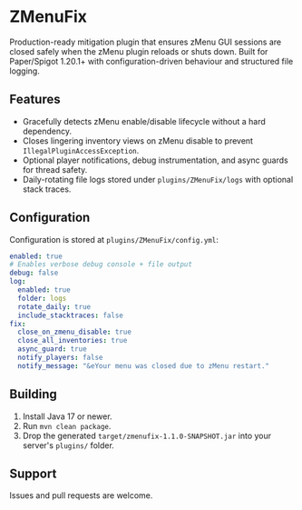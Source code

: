 # ZMenuFix

Production-ready mitigation plugin that ensures zMenu GUI sessions are closed safely when the zMenu plugin reloads or shuts down. Built for Paper/Spigot 1.20.1+ with configuration-driven behaviour and structured file logging.

## Features
- Gracefully detects zMenu enable/disable lifecycle without a hard dependency.
- Closes lingering inventory views on zMenu disable to prevent `IllegalPluginAccessException`.
- Optional player notifications, debug instrumentation, and async guards for thread safety.
- Daily-rotating file logs stored under `plugins/ZMenuFix/logs` with optional stack traces.

## Configuration
Configuration is stored at `plugins/ZMenuFix/config.yml`:

```yaml
enabled: true
# Enables verbose debug console + file output
debug: false
log:
  enabled: true
  folder: logs
  rotate_daily: true
  include_stacktraces: false
fix:
  close_on_zmenu_disable: true
  close_all_inventories: true
  async_guard: true
  notify_players: false
  notify_message: "&eYour menu was closed due to zMenu restart."
```

## Building
1. Install Java 17 or newer.
2. Run `mvn clean package`.
3. Drop the generated `target/zmenufix-1.1.0-SNAPSHOT.jar` into your server's `plugins/` folder.

## Support
Issues and pull requests are welcome.
